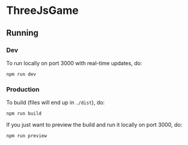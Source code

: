 
# ThreeJsGame

## Running

### Dev

To run locally on port 3000 with real-time updates, do:
```
npm run dev
```

### Production

To build (files will end up in `./dist`), do:
```
npm run build
```

If you just want to preview the build and run it locally on port 3000, do:
```
npm run preview
```
